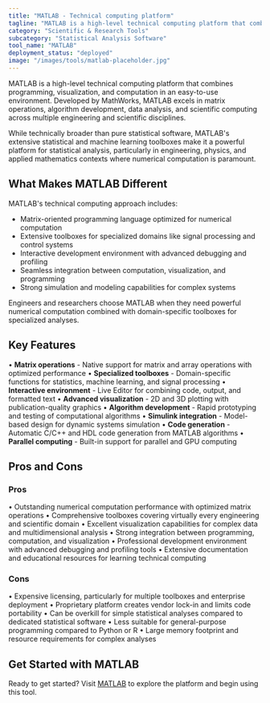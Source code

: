 ```yaml
---
title: "MATLAB - Technical computing platform"
tagline: "MATLAB is a high-level technical computing platform that combines programming, visualization, and computation in an easy-to-use environment..."
category: "Scientific & Research Tools"
subcategory: "Statistical Analysis Software"
tool_name: "MATLAB"
deployment_status: "deployed"
image: "/images/tools/matlab-placeholder.jpg"
---
```


MATLAB is a high-level technical computing platform that combines programming, visualization, and computation in an easy-to-use environment. Developed by MathWorks, MATLAB excels in matrix operations, algorithm development, data analysis, and scientific computing across multiple engineering and scientific disciplines.

While technically broader than pure statistical software, MATLAB's extensive statistical and machine learning toolboxes make it a powerful platform for statistical analysis, particularly in engineering, physics, and applied mathematics contexts where numerical computation is paramount.

## What Makes MATLAB Different

MATLAB's technical computing approach includes:
- Matrix-oriented programming language optimized for numerical computation
- Extensive toolboxes for specialized domains like signal processing and control systems
- Interactive development environment with advanced debugging and profiling
- Seamless integration between computation, visualization, and programming
- Strong simulation and modeling capabilities for complex systems

Engineers and researchers choose MATLAB when they need powerful numerical computation combined with domain-specific toolboxes for specialized analyses.

## Key Features

• **Matrix operations** - Native support for matrix and array operations with optimized performance
• **Specialized toolboxes** - Domain-specific functions for statistics, machine learning, and signal processing
• **Interactive environment** - Live Editor for combining code, output, and formatted text
• **Advanced visualization** - 2D and 3D plotting with publication-quality graphics
• **Algorithm development** - Rapid prototyping and testing of computational algorithms
• **Simulink integration** - Model-based design for dynamic systems simulation
• **Code generation** - Automatic C/C++ and HDL code generation from MATLAB algorithms
• **Parallel computing** - Built-in support for parallel and GPU computing

## Pros and Cons

### Pros
• Outstanding numerical computation performance with optimized matrix operations
• Comprehensive toolboxes covering virtually every engineering and scientific domain
• Excellent visualization capabilities for complex data and multidimensional analysis
• Strong integration between programming, computation, and visualization
• Professional development environment with advanced debugging and profiling tools
• Extensive documentation and educational resources for learning technical computing

### Cons
• Expensive licensing, particularly for multiple toolboxes and enterprise deployment
• Proprietary platform creates vendor lock-in and limits code portability
• Can be overkill for simple statistical analyses compared to dedicated statistical software
• Less suitable for general-purpose programming compared to Python or R
• Large memory footprint and resource requirements for complex analyses

## Get Started with MATLAB

Ready to get started? Visit [MATLAB](https://www.mathworks.com/products/matlab.html) to explore the platform and begin using this tool.